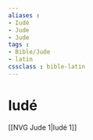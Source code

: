 ```yaml
---
aliases : 
- Iudé
- Jude
- Jude
tags : 
- Bible/Jude
- latin
cssclass : bible-latin
---
```


# Iudé

[[NVG Jude 1|Iudé 1]]
